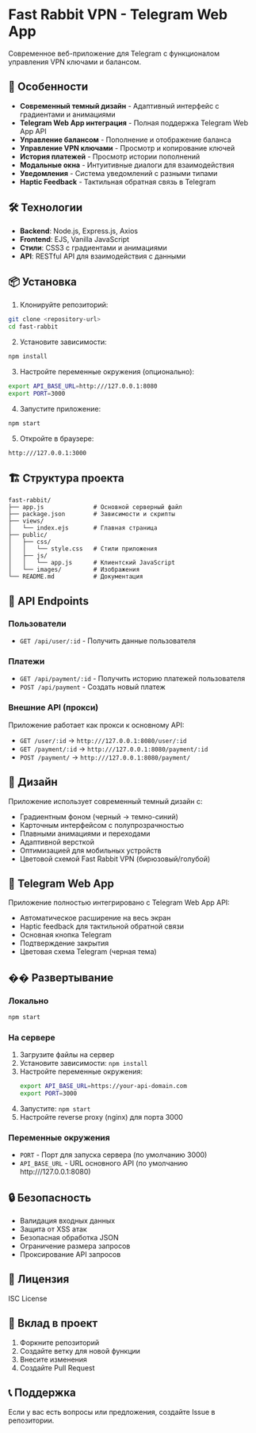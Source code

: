 # Fast Rabbit VPN - Telegram Web App

Современное веб-приложение для Telegram с функционалом управления VPN ключами и балансом.

## 🚀 Особенности

- **Современный темный дизайн** - Адаптивный интерфейс с градиентами и анимациями
- **Telegram Web App интеграция** - Полная поддержка Telegram Web App API
- **Управление балансом** - Пополнение и отображение баланса
- **Управление VPN ключами** - Просмотр и копирование ключей
- **История платежей** - Просмотр истории пополнений
- **Модальные окна** - Интуитивные диалоги для взаимодействия
- **Уведомления** - Система уведомлений с разными типами
- **Haptic Feedback** - Тактильная обратная связь в Telegram

## 🛠 Технологии

- **Backend**: Node.js, Express.js, Axios
- **Frontend**: EJS, Vanilla JavaScript
- **Стили**: CSS3 с градиентами и анимациями
- **API**: RESTful API для взаимодействия с данными

## 📦 Установка

1. Клонируйте репозиторий:
```bash
git clone <repository-url>
cd fast-rabbit
```

2. Установите зависимости:
```bash
npm install
```

3. Настройте переменные окружения (опционально):
```bash
export API_BASE_URL=http:///127.0.0.1:8080
export PORT=3000
```

4. Запустите приложение:
```bash
npm start
```

5. Откройте в браузере:
```
http:///127.0.0.1:3000
```

## 🏗 Структура проекта

```
fast-rabbit/
├── app.js              # Основной серверный файл
├── package.json        # Зависимости и скрипты
├── views/
│   └── index.ejs       # Главная страница
├── public/
│   ├── css/
│   │   └── style.css   # Стили приложения
│   ├── js/
│   │   └── app.js      # Клиентский JavaScript
│   └── images/         # Изображения
└── README.md           # Документация
```

## 🔧 API Endpoints

### Пользователи
- `GET /api/user/:id` - Получить данные пользователя

### Платежи
- `GET /api/payment/:id` - Получить историю платежей пользователя
- `POST /api/payment` - Создать новый платеж

### Внешние API (прокси)
Приложение работает как прокси к основному API:

- `GET /user/:id` → `http:///127.0.0.1:8080/user/:id`
- `GET /payment/:id` → `http:///127.0.0.1:8080/payment/:id`
- `POST /payment/` → `http:///127.0.0.1:8080/payment/`

## 🎨 Дизайн

Приложение использует современный темный дизайн с:
- Градиентным фоном (черный → темно-синий)
- Карточным интерфейсом с полупрозрачностью
- Плавными анимациями и переходами
- Адаптивной версткой
- Оптимизацией для мобильных устройств
- Цветовой схемой Fast Rabbit VPN (бирюзовый/голубой)

## 📱 Telegram Web App

Приложение полностью интегрировано с Telegram Web App API:
- Автоматическое расширение на весь экран
- Haptic feedback для тактильной обратной связи
- Основная кнопка Telegram
- Подтверждение закрытия
- Цветовая схема Telegram (черная тема)

## �� Развертывание

### Локально
```bash
npm start
```

### На сервере
1. Загрузите файлы на сервер
2. Установите зависимости: `npm install`
3. Настройте переменные окружения:
   ```bash
   export API_BASE_URL=https://your-api-domain.com
   export PORT=3000
   ```
4. Запустите: `npm start`
5. Настройте reverse proxy (nginx) для порта 3000

### Переменные окружения
- `PORT` - Порт для запуска сервера (по умолчанию 3000)
- `API_BASE_URL` - URL основного API (по умолчанию http:///127.0.0.1:8080)

## 🔒 Безопасность

- Валидация входных данных
- Защита от XSS атак
- Безопасная обработка JSON
- Ограничение размера запросов
- Проксирование API запросов

## 📝 Лицензия

ISC License

## 🤝 Вклад в проект

1. Форкните репозиторий
2. Создайте ветку для новой функции
3. Внесите изменения
4. Создайте Pull Request

## 📞 Поддержка

Если у вас есть вопросы или предложения, создайте Issue в репозитории. 